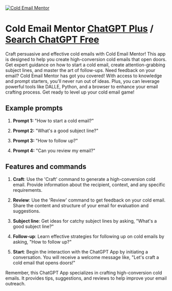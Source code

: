 
[![Cold Email Mentor](https://files.oaiusercontent.com/file-2ZvKTgtyz8LAsgTWd6B5lOwE?se=2123-10-16T19%3A24%3A50Z&sp=r&sv=2021-08-06&sr=b&rscc=max-age%3D31536000%2C%20immutable&rscd=attachment%3B%20filename%3Dc2720206-15aa-4b9c-9cf4-b9dcf38b1dc7.png&sig=Sy/BZ0gQ3t%2BEuNeoUKEyRBoiBJZgJHnBUQpqGUJ0lT4%3D)](https://chat.openai.com/g/g-pyAi2HcLH-cold-email-mentor)

# Cold Email Mentor [ChatGPT Plus](https://chat.openai.com/g/g-pyAi2HcLH-cold-email-mentor) / [Search ChatGPT Free](https://gptcall.net/index.html#/?search=Cold%20Email%20Mentor)

Craft persuasive and effective cold emails with Cold Email Mentor! This app is designed to help you create high-conversion cold emails that open doors. Get expert guidance on how to start a cold email, create attention-grabbing subject lines, and master the art of follow-ups. Need feedback on your email? Cold Email Mentor has got you covered! With access to knowledge and prompt starters, you'll never run out of ideas. Plus, you can leverage powerful tools like DALLE, Python, and a browser to enhance your email crafting process. Get ready to level up your cold email game!

## Example prompts

1. **Prompt 1:** "How to start a cold email?"

2. **Prompt 2:** "What's a good subject line?"

3. **Prompt 3:** "How to follow up?"

4. **Prompt 4:** "Can you review my email?"

## Features and commands

1. **Craft**: Use the 'Craft' command to generate a high-conversion cold email. Provide information about the recipient, context, and any specific requirements.

2. **Review**: Use the 'Review' command to get feedback on your cold email. Share the content and structure of your email for evaluation and suggestions.

3. **Subject line**: Get ideas for catchy subject lines by asking, "What's a good subject line?"

4. **Follow-up**: Learn effective strategies for following up on cold emails by asking, "How to follow up?"

5. **Start**: Begin the interaction with the ChatGPT App by initiating a conversation. You will receive a welcome message like, "Let's craft a cold email that opens doors!"

Remember, this ChatGPT App specializes in crafting high-conversion cold emails. It provides tips, suggestions, and reviews to help improve your email outreach.


